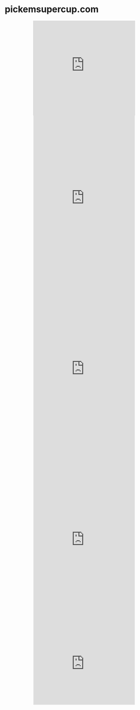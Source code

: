 # pickemsupercup.com
<div align="center"><iframe src="https://docs.google.com/spreadsheets/d/e/2PACX-1vQeGJuBzbZOTAPveW1rpXYJjrkmT29xZIEDFswSR7N4_sOirVOkvk3nZim0DoR_r5zxuOG7jqQGZ8qt/pubhtml/sheet?headers=false&gid=426812902&range=A2:M15" frameborder="0" scrolling="no" width="324" height="300"></iframe></div>
<div align="center"><iframe src="https://docs.google.com/spreadsheets/d/e/2PACX-1vQeGJuBzbZOTAPveW1rpXYJjrkmT29xZIEDFswSR7N4_sOirVOkvk3nZim0DoR_r5zxuOG7jqQGZ8qt/pubhtml/sheet?headers=false&gid=649219741&range=F25:V46" frameborder="0" scrolling="no" width="322" height="540"></iframe> 
<iframe src="https://docs.google.com/spreadsheets/d/e/2PACX-1vQeGJuBzbZOTAPveW1rpXYJjrkmT29xZIEDFswSR7N4_sOirVOkvk3nZim0DoR_r5zxuOG7jqQGZ8qt/pubhtml/sheet?headers=false&gid=1692164736&range=F25:V46" frameborder="0" scrolling="no" width="322" height="540"></iframe> 
<iframe src="https://docs.google.com/spreadsheets/d/e/2PACX-1vQeGJuBzbZOTAPveW1rpXYJjrkmT29xZIEDFswSR7N4_sOirVOkvk3nZim0DoR_r5zxuOG7jqQGZ8qt/pubhtml/sheet?headers=false&gid=1127220369&range=F25:V47" frameborder="0" scrolling="no" width="322" height="540"></iframe></div>
<div align="center"><iframe src="https://docs.google.com/spreadsheets/d/e/2PACX-1vQeGJuBzbZOTAPveW1rpXYJjrkmT29xZIEDFswSR7N4_sOirVOkvk3nZim0DoR_r5zxuOG7jqQGZ8qt/pubhtml/sheet?headers=false&gid=1858183139&range=S23:Z33" frameborder="0" scrolling="no" width="322" height="243"></iframe></div>
